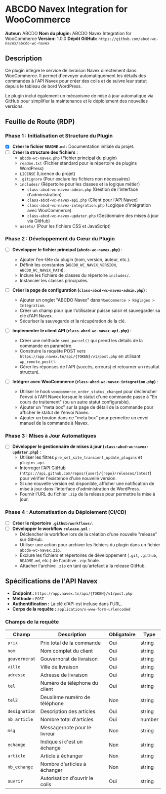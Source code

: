 # ABCDO Navex Integration for WooCommerce

**Auteur:** ABCDO
**Nom du plugin:** ABCDO Navex Integration for WooCommerce
**Version:** 1.0.0
**Dépôt GitHub:** `https://github.com/abcd-wc-navex/abcdo-wc-navex`

## Description

Ce plugin intègre le service de livraison Navex directement dans WooCommerce. Il permet d'envoyer automatiquement les détails des commandes à l'API Navex pour créer des colis et de suivre leur statut depuis le tableau de bord WordPress.

Le plugin inclut également un mécanisme de mise à jour automatique via GitHub pour simplifier la maintenance et le déploiement des nouvelles versions.

## Feuille de Route (RDP)

### Phase 1 : Initialisation et Structure du Plugin

-   [x] **Créer le fichier `README.md`** : Documentation initiale du projet.
-   [ ] **Créer la structure des fichiers** :
    -   `abcdo-wc-navex.php` (Fichier principal du plugin)
    -   `readme.txt` (Fichier standard pour le répertoire de plugins WordPress)
    -   `LICENSE` (Licence du projet)
    -   `.gitignore` (Pour exclure les fichiers non nécessaires)
    -   `includes/` (Répertoire pour les classes et la logique métier)
        -   `class-abcd-wc-navex-admin.php` (Gestion de l'interface d'administration)
        -   `class-abcd-wc-navex-api.php` (Client pour l'API Navex)
        -   `class-abcd-wc-navex-integration.php` (Logique d'intégration avec WooCommerce)
        -   `class-abcd-wc-navex-updater.php` (Gestionnaire des mises à jour via GitHub)
    -   `assets/` (Pour les fichiers CSS et JavaScript)

### Phase 2 : Développement du Cœur du Plugin

-   [ ] **Développer le fichier principal (`abcdo-wc-navex.php`)** :
    -   Ajouter l'en-tête du plugin (nom, version, auteur, etc.).
    -   Définir les constantes (`ABCDO_WC_NAVEX_VERSION`, `ABCDO_WC_NAVEX_PATH`).
    -   Inclure les fichiers de classes du répertoire `includes/`.
    -   Instancier les classes principales.

-   [ ] **Créer la page de configuration (`class-abcd-wc-navex-admin.php`)** :
    -   Ajouter un onglet "ABCDO Navex" dans `WooCommerce > Réglages > Intégration`.
    -   Créer un champ pour que l'utilisateur puisse saisir et sauvegarder sa clé d'API Navex.
    -   Sécuriser la sauvegarde et la récupération de la clé.

-   [ ] **Implémenter le client API (`class-abcd-wc-navex-api.php`)** :
    -   Créer une méthode `send_parcel()` qui prend les détails de la commande en paramètre.
    -   Construire la requête POST vers `https://app.navex.tn/api/{TOKEN}/v1/post.php` en utilisant `wp_remote_post()`.
    -   Gérer les réponses de l'API (succès, erreurs) et retourner un résultat structuré.

-   [ ] **Intégrer avec WooCommerce (`class-abcd-wc-navex-integration.php`)** :
    -   Utiliser le hook `woocommerce_order_status_changed` pour déclencher l'envoi à l'API Navex lorsque le statut d'une commande passe à "En cours de traitement" (ou un autre statut configurable).
    -   Ajouter un "meta box" sur la page de détail de la commande pour afficher le statut de l'envoi Navex.
    -   Ajouter un bouton dans ce "meta box" pour permettre un envoi manuel de la commande à Navex.

### Phase 3 : Mises à Jour Automatiques

-   [ ] **Développer le gestionnaire de mises à jour (`class-abcd-wc-navex-updater.php`)** :
    -   Utiliser les filtres `pre_set_site_transient_update_plugins` et `plugins_api`.
    -   Interroger l'API GitHub (`https://api.github.com/repos/{user}/{repo}/releases/latest`) pour vérifier l'existence d'une nouvelle version.
    -   Si une nouvelle version est disponible, afficher une notification de mise à jour dans l'interface d'administration de WordPress.
    -   Fournir l'URL du fichier `.zip` de la release pour permettre la mise à jour.

### Phase 4 : Automatisation du Déploiement (CI/CD)

-   [ ] **Créer le répertoire `.github/workflows/`**.
-   [ ] **Développer le workflow `release.yml`** :
    -   Déclencher le workflow lors de la création d'une nouvelle "release" sur GitHub.
    -   Utiliser une action pour archiver les fichiers du plugin dans un fichier `abcdo-wc-navex.zip`.
    -   Exclure les fichiers et répertoires de développement (`.git`, `.github`, `README.md`, etc.) de l'archive `.zip` finale.
    -   Attacher l'archive `.zip` en tant qu'artefact à la release GitHub.

## Spécifications de l'API Navex

-   **Endpoint :** `https://app.navex.tn/api/{TOKEN}/v1/post.php`
-   **Méthode :** `POST`
-   **Authentification :** La clé d'API est incluse dans l'URL.
-   **Corps de la requête :** `application/x-www-form-urlencoded`

### Champs de la requête

| Champ         | Description                      | Obligatoire | Type   |
|---------------|----------------------------------|-------------|--------|
| `prix`        | Prix total de la commande        | Oui         | string |
| `nom`         | Nom complet du client            | Oui         | string |
| `gouvernerat` | Gouvernorat de livraison         | Oui         | string |
| `ville`       | Ville de livraison               | Oui         | string |
| `adresse`     | Adresse de livraison             | Oui         | string |
| `tel`         | Numéro de téléphone du client    | Oui         | string |
| `tel2`        | Deuxième numéro de téléphone     | Non         | string |
| `designation` | Description des articles         | Oui         | string |
| `nb_article`  | Nombre total d'articles          | Oui         | number |
| `msg`         | Message/note pour le livreur     | Non         | string |
| `echange`     | Indique si c'est un échange      | Non         | string |
| `article`     | Article à échanger               | Non         | string |
| `nb_echange`  | Nombre d'articles à échanger     | Non         | string |
| `ouvrir`      | Autorisation d'ouvrir le colis   | Oui         | string |
